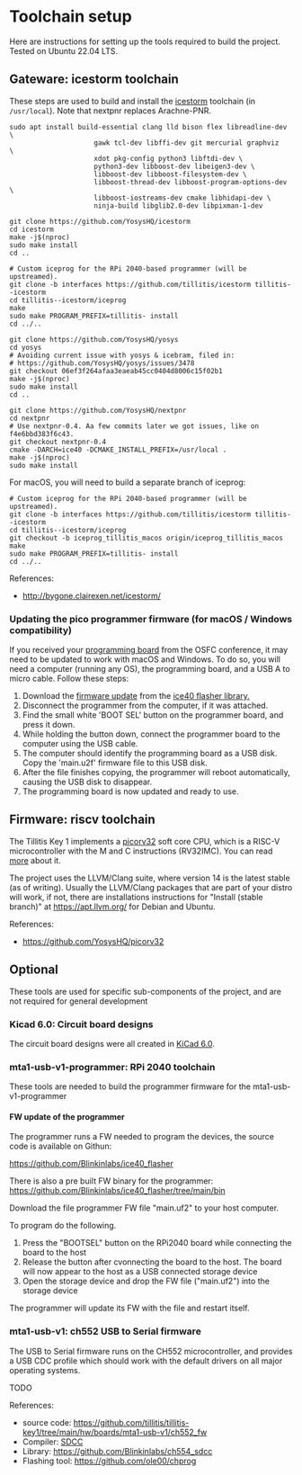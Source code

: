 # Toolchain setup

Here are instructions for setting up the tools required to build the project.
Tested on Ubuntu 22.04 LTS.

## Gateware: icestorm toolchain

These steps are used to build and install the
[icestorm](http://bygone.clairexen.net/icestorm/) toolchain (in
`/usr/local`). Note that nextpnr replaces Arachne-PNR.

    sudo apt install build-essential clang lld bison flex libreadline-dev \
                         gawk tcl-dev libffi-dev git mercurial graphviz   \
                         xdot pkg-config python3 libftdi-dev \
                         python3-dev libboost-dev libeigen3-dev \
                         libboost-dev libboost-filesystem-dev \
                         libboost-thread-dev libboost-program-options-dev \
                         libboost-iostreams-dev cmake libhidapi-dev \
                         ninja-build libglib2.0-dev libpixman-1-dev

    git clone https://github.com/YosysHQ/icestorm
    cd icestorm
    make -j$(nproc)
    sudo make install
    cd ..

    # Custom iceprog for the RPi 2040-based programmer (will be upstreamed).
    git clone -b interfaces https://github.com/tillitis/icestorm tillitis--icestorm
    cd tillitis--icestorm/iceprog
    make
    sudo make PROGRAM_PREFIX=tillitis- install
    cd ../..

    git clone https://github.com/YosysHQ/yosys
    cd yosys
    # Avoiding current issue with yosys & icebram, filed in:
    # https://github.com/YosysHQ/yosys/issues/3478
    git checkout 06ef3f264afaa3eaeab45cc0404d8006c15f02b1
    make -j$(nproc)
    sudo make install
    cd ..

    git clone https://github.com/YosysHQ/nextpnr
    cd nextpnr
    # Use nextpnr-0.4. Aa few commits later we got issues, like on f4e6bbd383f6c43.
    git checkout nextpnr-0.4
    cmake -DARCH=ice40 -DCMAKE_INSTALL_PREFIX=/usr/local .
    make -j$(nproc)
    sudo make install

For macOS, you will need to build a separate branch of iceprog:

    # Custom iceprog for the RPi 2040-based programmer (will be upstreamed).
    git clone -b interfaces https://github.com/tillitis/icestorm tillitis--icestorm
    cd tillitis--icestorm/iceprog
    git checkout -b iceprog_tillitis_macos origin/iceprog_tillitis_macos
    make
    sudo make PROGRAM_PREFIX=tillitis- install
    cd ../..


References:
* http://bygone.clairexen.net/icestorm/

### Updating the pico programmer firmware (for macOS / Windows compatibility)

If you received your [programming board](https://github.com/tillitis/tillitis-key1/blob/main/hw/boards/README.md#mta1-usb-v1-programmer) from the OSFC conference, it may need to be updated to work with macOS and Windows. To do so, you will need a computer (running any OS), the programming board, and a USB A to micro cable. Follow these steps:

1. Download the [firmware update](https://github.com/Blinkinlabs/ice40_flasher/blob/main/bin/main.uf2) from the [ice40 flasher library.](https://github.com/Blinkinlabs/ice40_flasher)
2. Disconnect the programmer from the computer, if it was attached.
3. Find the small white 'BOOT SEL' button on the programmer board, and press it down.
4. While holding the button down, connect the programmer board to the computer using the USB cable.
5. The computer should identify the programming board as a USB disk. Copy the 'main.u2f' firmware file to this USB disk.
6. After the file finishes copying, the programmer will reboot automatically, causing the USB disk to disappear.
7. The programming board is now updated and ready to use.


## Firmware: riscv toolchain

The Tillitis Key 1 implements a
[picorv32](https://github.com/YosysHQ/picorv32) soft core CPU, which
is a RISC-V microcontroller with the M and C instructions (RV32IMC).
You can read
[more](https://www.sifive.com/blog/all-aboard-part-1-compiler-args)
about it.

The project uses the LLVM/Clang suite, where version 14 is the latest
stable (as of writing). Usually the LLVM/Clang packages that are part
of your distro will work, if not, there are installations instructions
for "Install (stable branch)" at https://apt.llvm.org/ for Debian and
Ubuntu.

References:
* https://github.com/YosysHQ/picorv32

## Optional

These tools are used for specific sub-components of the project, and
are not required for general development

### Kicad 6.0: Circuit board designs

The circuit board designs were all created in [KiCad
6.0](https://www.kicad.org/).

### mta1-usb-v1-programmer: RPi 2040 toolchain

These tools are needed to build the programmer firmware for the
mta1-usb-v1-programmer

#### FW update of the programmer
The programmer runs a FW needed to program the devices, the source code
is available on Githun:

https://github.com/Blinkinlabs/ice40_flasher

There is also a pre built FW binary for the programmer:
https://github.com/Blinkinlabs/ice40_flasher/tree/main/bin

Download the file programmer FW file "main.uf2" to your host computer.

To program do the following.

1. Press the "BOOTSEL" button on the RPi2040 board while connecting the board to the host
2. Release the button after cvonnecting the board to the host. The board will now appear to the host as a USB connected storage device
3. Open the storage device and drop the FW file ("main.uf2") into the storage device

The programmer will update its FW with the file and restart itself.


### mta1-usb-v1: ch552 USB to Serial firmware

The USB to Serial firmware runs on the CH552 microcontroller, and
provides a USB CDC profile which should work with the default drivers
on all major operating systems.

TODO

References:
* source code: https://github.com/tillitis/tillitis-key1/tree/main/hw/boards/mta1-usb-v1/ch552_fw
* Compiler: [SDCC](http://sdcc.sourceforge.net/)
* Library: https://github.com/Blinkinlabs/ch554_sdcc
* Flashing tool: https://github.com/ole00/chprog
